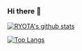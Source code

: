 ### Hi there 👋

[![RYOTA's github stats](https://github-readme-stats.vercel.app/api?username=RYOTA-KOBA)](https://github.com/RYOTA-KOBA/github-readme-stats&count_private=true?show_icons=true?theme=tokyonight)


[![Top Langs](https://github-readme-stats.vercel.app/api/top-langs/?username=RYOTA-KOBA)](https://github.com/RYOTA-KOBA/github-readme-stats)
